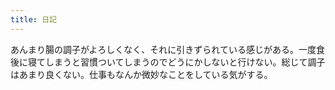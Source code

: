 ```yaml
---
title: 日記
---
```


あんまり腸の調子がよろしくなく、それに引きずられている感じがある。一度食後に寝てしまうと習慣ついてしまうのでどうにかしないと行けない。総じて調子はあまり良くない。仕事もなんか微妙なことをしている気がする。